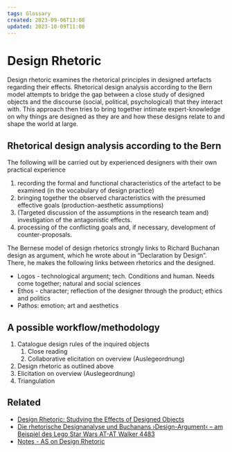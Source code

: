```yaml
---
tags: Glossary
created: 2023-09-06T13:08
updated: 2023-10-09T11:08
---
```

# Design Rhetoric
Design rhetoric examines the rhetorical principles in designed artefacts regarding their effects. Rhetorical design analysis according to the Bern model attempts to bridge the gap between a close study of designed objects and the discourse (social, political, psychological) that they interact with. This approach then tries to bring together intimate expert-knowledge on why things are designed as they are and how these designs relate to and shape the world at large.

## Rhetorical design analysis according to the Bern
The following will be carried out by experienced designers with their own practical experience

1. recording the formal and functional characteristics of the artefact to be examined (in the vocabulary of design practice)
2. bringing together the observed characteristics with the presumed effective goals (production-aesthetic assumptions)
3. (Targeted discussion of the assumptions in the research team and) investigation of the antagonistic effects.
4. processing of the conflicting goals and, if necessary, development of counter-proposals.

The Bernese model of design rhetorics strongly links to Richard Buchanan design as argument, which he wrote about in “Declaration by Design”. There, he makes the following links between rhetorics and the designed.

- Logos - technological argument; tech. Conditions and human. Needs come together; natural and social sciences
- Ethos - character; reflection of the designer through the product; ethics and politics
- Pathos: emotion; art and aesthetics

## A possible workflow/methodology
1. Catalogue design rules of the inquired objects
	1. Close reading
	2. Collaborative elicitation on overview (Auslegeordnung)
2. Design rhetoric as outlined above
3. Elicitation on overview (Auslegeordnung)
4. Triangulation


## Related
- [Design Rhetoric: Studying the Effects of Designed Objects](literature/schnellerDesignRhetoricStudying2015.md)
- [Die rhetorische Designanalyse und Buchanans ›Design-Argument‹ – am Beispiel des Lego Star Wars AT-AT Walker 4483](literature/scheuermannRhetorischeDesignanalyseUnd2017.md)
- [Notes - AS on Design Rhetoric](notes/Notes%20-%20AS%20on%20Design%20Rhetoric.md)